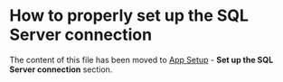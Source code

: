 # How to properly set up the SQL Server connection
The content of this file has been moved to [App Setup](setup.md) - **Set up the SQL Server connection** section.